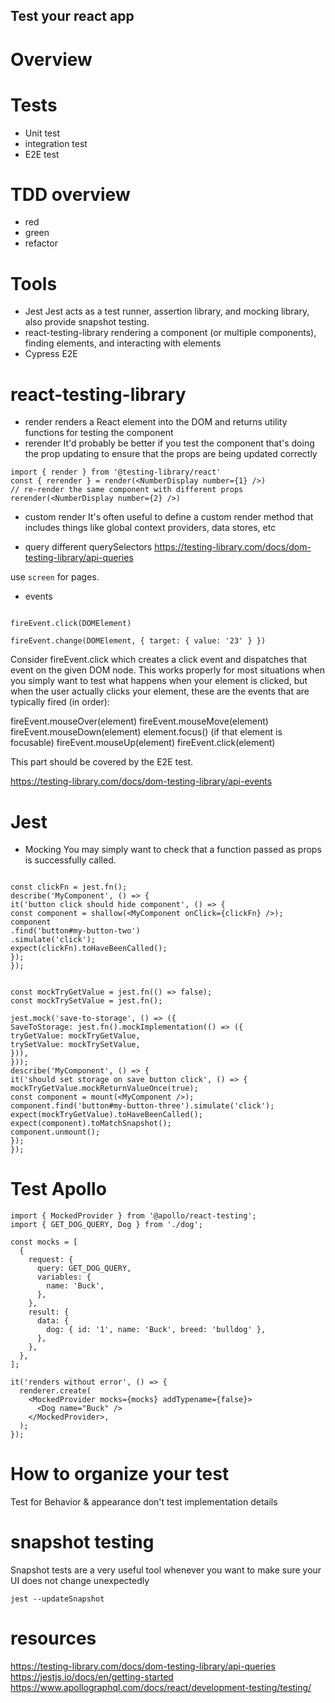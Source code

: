 ## Test your react app

# Overview

# Tests

- Unit test
- integration test
- E2E test

# TDD overview

- red
- green
- refactor

# Tools

- Jest
  Jest acts as a test runner, assertion library, and mocking library, also provide snapshot testing.
- react-testing-library
  rendering a component (or multiple components), finding elements, and interacting with elements
- Cypress
  E2E

# react-testing-library

- render
  renders a React element into the DOM and returns utility functions for testing the component
- rerender
  It'd probably be better if you test the component that's doing the prop updating to ensure that the props are being updated correctly

```
import { render } from '@testing-library/react'
const { rerender } = render(<NumberDisplay number={1} />)
// re-render the same component with different props
rerender(<NumberDisplay number={2} />)

```

- custom render
  It's often useful to define a custom render method that includes things like global context providers, data stores, etc

- query
  different querySelectors https://testing-library.com/docs/dom-testing-library/api-queries

use `screen` for pages.

- events

```

fireEvent.click(DOMElement)

fireEvent.change(DOMElement, { target: { value: '23' } })

```

Consider fireEvent.click which creates a click event and dispatches that event on the given DOM node. This works properly for most situations when you simply want to test what happens when your element is clicked, but when the user actually clicks your element, these are the events that are typically fired (in order):

fireEvent.mouseOver(element)
fireEvent.mouseMove(element)
fireEvent.mouseDown(element)
element.focus() (if that element is focusable)
fireEvent.mouseUp(element)
fireEvent.click(element)

This part should be covered by the E2E test.

https://testing-library.com/docs/dom-testing-library/api-events

# Jest

- Mocking
  You may simply want to check that a function passed as props is successfully called.

```

const clickFn = jest.fn();
describe('MyComponent', () => {
it('button click should hide component', () => {
const component = shallow(<MyComponent onClick={clickFn} />);
component
.find('button#my-button-two')
.simulate('click');
expect(clickFn).toHaveBeenCalled();
});
});

```

```

const mockTryGetValue = jest.fn(() => false);
const mockTrySetValue = jest.fn();

jest.mock('save-to-storage', () => ({
SaveToStorage: jest.fn().mockImplementation(() => ({
tryGetValue: mockTryGetValue,
trySetValue: mockTrySetValue,
})),
}));
describe('MyComponent', () => {
it('should set storage on save button click', () => {
mockTryGetValue.mockReturnValueOnce(true);
const component = mount(<MyComponent />);
component.find('button#my-button-three').simulate('click');
expect(mockTryGetValue).toHaveBeenCalled();
expect(component).toMatchSnapshot();
component.unmount();
});
});

```

# Test Apollo

```
import { MockedProvider } from '@apollo/react-testing';
import { GET_DOG_QUERY, Dog } from './dog';

const mocks = [
  {
    request: {
      query: GET_DOG_QUERY,
      variables: {
        name: 'Buck',
      },
    },
    result: {
      data: {
        dog: { id: '1', name: 'Buck', breed: 'bulldog' },
      },
    },
  },
];

it('renders without error', () => {
  renderer.create(
    <MockedProvider mocks={mocks} addTypename={false}>
      <Dog name="Buck" />
    </MockedProvider>,
  );
});
```

# How to organize your test

Test for Behavior & appearance
don't test implementation details

# snapshot testing

Snapshot tests are a very useful tool whenever you want to make sure your UI does not change unexpectedly

```
jest --updateSnapshot
```

# resources

https://testing-library.com/docs/dom-testing-library/api-queries
https://jestjs.io/docs/en/getting-started
https://www.apollographql.com/docs/react/development-testing/testing/

```

```
